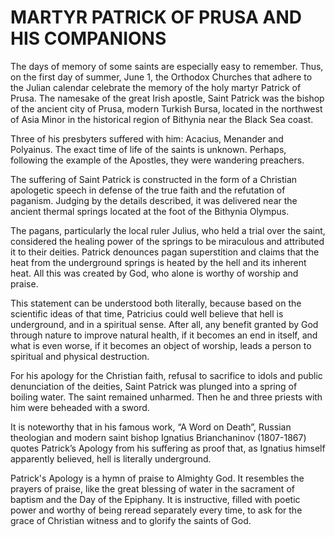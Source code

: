 # MARTYR PATRICK OF PRUSA AND HIS COMPANIONS

The days of memory of some saints are especially easy to remember. Thus, on the first day of summer, June 1, the Orthodox Churches that adhere to the Julian calendar celebrate the memory of the holy martyr Patrick of Prusa. The namesake of the great Irish apostle, Saint Patrick was the bishop of the ancient city of Prusa, modern Turkish Bursa, located in the northwest of Asia Minor in the historical region of Bithynia near the Black Sea coast.

Three of his presbyters suffered with him: Acacius, Menander and Polyainus. The exact time of life of the saints is unknown. Perhaps, following the example of the Apostles, they were wandering preachers.

The suffering of Saint Patrick is constructed in the form of a Christian apologetic speech in defense of the true faith and the refutation of paganism. Judging by the details described, it was delivered near the ancient thermal springs located at the foot of the Bithynia Olympus.

The pagans, particularly the local ruler Julius, who held a trial over the saint, considered the healing power of the springs to be miraculous and attributed it to their deities. Patrick denounces pagan superstition and claims that the heat from the underground springs is heated by the hell and its inherent heat. All this was created by God, who alone is worthy of worship and praise.

This statement can be understood both literally, because based on the scientific ideas of that time, Patricius could well believe that hell is underground, and in a spiritual sense. After all, any benefit granted by God through nature to improve natural health, if it becomes an end in itself, and what is even worse, if it becomes an object of worship, leads a person to spiritual and physical destruction.

For his apology for the Christian faith, refusal to sacrifice to idols and public denunciation of the deities, Saint Patrick was plunged into a spring of boiling water. The saint remained unharmed. Then he and three priests with him were beheaded with a sword.

It is noteworthy that in his famous work, “A Word on Death”, Russian theologian and modern saint bishop Ignatius Brianchaninov (1807-1867) quotes Patrick’s Apology from his suffering as proof that, as Ignatius himself apparently believed, hell is literally underground.

Patrick's Apology is a hymn of praise to Almighty God. It resembles the prayers of praise, like the great blessing of water in the sacrament of baptism and the Day of the Epiphany. It is instructive, filled with poetic power and worthy of being reread separately every time, to ask for the grace of Christian witness and to glorify the saints of God.
